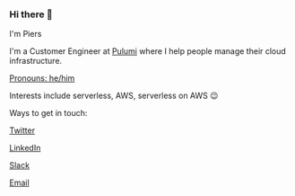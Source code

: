 ### Hi there 👋

I'm Piers

I'm a Customer Engineer at [Pulumi](https://github.com/pulumi) where I help people manage their cloud infrastructure.

[Pronouns: he/him](http://pronoun.is/he)

Interests include serverless, AWS, serverless on AWS 😉

Ways to get in touch:

[Twitter](https://twitter.com/pierskarsenbarg)

[LinkedIn](https://www.linkedin.com/in/piers-karsenbarg/)

[Slack](https://slack.pulumi.com/)

[Email](mailto:piers@pulumi.com)

<!--
**pierskarsenbarg/pierskarsenbarg** is a ✨ _special_ ✨ repository because its `README.md` (this file) appears on your GitHub profile.

Here are some ideas to get you started:

- 🔭 I’m currently working on ...
- 🌱 I’m currently learning ...
- 👯 I’m looking to collaborate on ...
- 🤔 I’m looking for help with ...
- 💬 Ask me about ...
- 📫 How to reach me: ...
- 😄 Pronouns: ...
- ⚡ Fun fact: ...
-->
